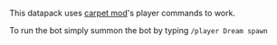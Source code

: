 This datapack uses [carpet mod](https://www.curseforge.com/minecraft/mc-mods/carpet)'s player commands to work.

To run the bot simply summon the bot by typing
`/player Dream spawn`
